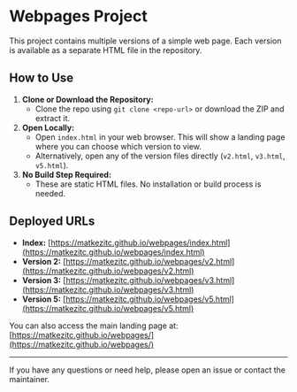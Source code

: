 # Webpages Project

This project contains multiple versions of a simple web page. Each version is available as a separate HTML file in the repository.

## How to Use

1. **Clone or Download the Repository:**
   - Clone the repo using `git clone <repo-url>` or download the ZIP and extract it.
2. **Open Locally:**
   - Open `index.html` in your web browser. This will show a landing page where you can choose which version to view.
   - Alternatively, open any of the version files directly (`v2.html`, `v3.html`, `v5.html`).
3. **No Build Step Required:**
   - These are static HTML files. No installation or build process is needed.

## Deployed URLs

- **Index:** [https://matkezitc.github.io/webpages/index.html](https://matkezitc.github.io/webpages/index.html)
- **Version 2:** [https://matkezitc.github.io/webpages/v2.html](https://matkezitc.github.io/webpages/v2.html)
- **Version 3:** [https://matkezitc.github.io/webpages/v3.html](https://matkezitc.github.io/webpages/v3.html)
- **Version 5:** [https://matkezitc.github.io/webpages/v5.html](https://matkezitc.github.io/webpages/v5.html)

You can also access the main landing page at: [https://matkezitc.github.io/webpages/](https://matkezitc.github.io/webpages/)

---

If you have any questions or need help, please open an issue or contact the maintainer. 